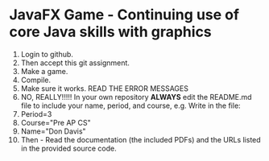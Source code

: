 # JavaFX Game - Continuing use of core Java skills with graphics 

1. Login to github.
2. Then accept this git assignment.
3. Make a game.
4. Compile.
5. Make sure it works. READ THE ERROR MESSAGES
6.  NO, REALLY!!!!! In your own repository ****ALWAYS****  edit the README.md file to include your name, period, and course, e.g. Write in the file:
  1.  Period=3
  2.  Course="Pre AP CS"
  3.  Name="Don Davis"
7. Then - Read the documentation (the included PDFs) and the URLs listed in the provided source code.
